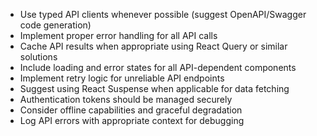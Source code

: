 - Use typed API clients whenever possible (suggest OpenAPI/Swagger code generation)
- Implement proper error handling for all API calls
- Cache API results when appropriate using React Query or similar solutions
- Include loading and error states for all API-dependent components
- Implement retry logic for unreliable API endpoints
- Suggest using React Suspense when applicable for data fetching
- Authentication tokens should be managed securely
- Consider offline capabilities and graceful degradation
- Log API errors with appropriate context for debugging